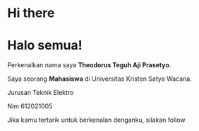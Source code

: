 # Hi there

# Halo semua! 

Perkenalkan nama saya **Theodorus Teguh Aji Prasetyo**.<br>

Saya seorang **Mahasiswa** di Universitas Kristen Satya Wacana.<br>

Jurusan Teknik Elektro <br>

Nim 612021005 <br>

Jika kamu tertarik untuk berkenalan denganku, silakan follow
